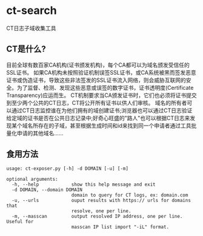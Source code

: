 # ct-search
CT日志子域收集工具

## CT是什么?
目前全球有数百家CA机构(证书颁发机构)，每个CA都可以为域名颁发受信任的SSL证书。
如果CA机构未按照验证机制误签SSL证书，或CA系统被黑而签发恶意证书或伪造证书，导致这些非法签发的SSL证书流入网络，则会威胁互联网的安全。为了监督、检测、发现这些恶意或误签的数字证书，证书透明度(Certificate Transparency)应运而生。
CT机制要求当CA颁发证书时，它们也必须将证书提交到至少两个公共的CT日志，CT将公开所有证书以供人们审核。
域名的所有者可以通过CT日志监控谁在为他们拥有的域创建证书;浏览器也可以通过CT日志验证给定域的证书是否在公共日志记录中;好奇心旺盛的"路人"也可以根据CT日志来发现某个域名所存在的子域，甚至根据生成时间和id来找到同一个申请者通过工具批量化申请的其他域名......

## 食用方法

```console
usage: ct-exposer.py [-h] -d DOMAIN [-u] [-m]

optional arguments:
  -h, --help            show this help message and exit
  -d DOMAIN, --domain DOMAIN
                        domain to query for CT logs, ex: domain.com
  -u, --urls            ouput results with https:// urls for domains that
                        resolve, one per line.
  -m, --masscan         output resolved IP address, one per line. Useful for
                        masscan IP list import "-iL" format.

```
